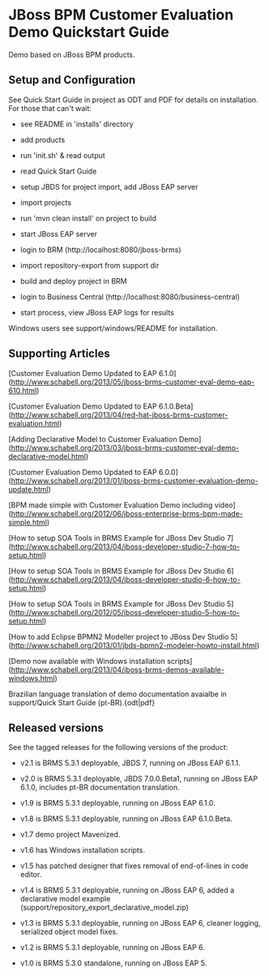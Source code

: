 JBoss BPM Customer Evaluation Demo Quickstart Guide
===================================================

Demo based on JBoss BPM products.


Setup and Configuration
-----------------------

See Quick Start Guide in project as ODT and PDF for details on installation. For those that can't wait:

- see README in 'installs' directory

- add products 

- run 'init.sh' & read output

- read Quick Start Guide

- setup JBDS for project import, add JBoss EAP server

- import projects

- run 'mvn clean install' on project to build

- start JBoss EAP server

- login to BRM (http://localhost:8080/jboss-brms)

- import repository-export from support dir

- build and deploy project in BRM

- login to Business Central (http://localhost:8080/business-central)

- start process, view JBoss EAP logs for results

Windows users see support/windows/README for installation.


Supporting Articles
-------------------

[Customer Evaluation Demo Updated to EAP 6.1.0] (http://www.schabell.org/2013/05/jboss-brms-customer-eval-demo-eap-610.html)

[Customer Evaluation Demo Updated to EAP 6.1.0.Beta] (http://www.schabell.org/2013/04/red-hat-jboss-brms-customer-evaluation.html)

[Adding Declarative Model to Customer Evaluation Demo] (http://www.schabell.org/2013/03/jboss-brms-customer-eval-demo-declarative-model.html)

[Customer Evaluation Demo Updated to EAP 6.0.0] (http://www.schabell.org/2013/01/jboss-brms-customer-evaluation-demo-update.html)

[BPM made simple with Customer Evaluation Demo including video] (http://www.schabell.org/2012/06/jboss-enterprise-brms-bpm-made-simple.html)

[How to setup SOA Tools in BRMS Example for JBoss Dev Studio 7] (http://www.schabell.org/2013/04/jboss-developer-studio-7-how-to-setup.html)

[How to setup SOA Tools in BRMS Example for JBoss Dev Studio 6] (http://www.schabell.org/2013/04/jboss-developer-studio-6-how-to-setup.html)

[How to setup SOA Tools in BRMS Example for JBoss Dev Studio 5] (http://www.schabell.org/2012/05/jboss-developer-studio-5-how-to-setup.html)

[How to add Eclipse BPMN2 Modeller project to JBoss Dev Studio 5] (http://www.schabell.org/2013/01/jbds-bpmn2-modeler-howto-install.html)

[Demo now available with Windows installation scripts] (http://www.schabell.org/2013/04/jboss-brms-demos-available-windows.html)

Brazilian language translation of demo documentation avaialbe in support/Quick Start Guide (pt-BR).{odt|pdf}


Released versions
-----------------

See the tagged releases for the following versions of the product:

- v2.1 is BRMS 5.3.1 deployable, JBDS 7, running on JBoss EAP 6.1.1.

- v2.0 is BRMS 5.3.1 deployable, JBDS 7.0.0.Beta1, running on JBoss EAP 6.1.0, includes pt-BR documentation translation.

- v1.9 is BRMS 5.3.1 deployable, running on JBoss EAP 6.1.0.

- v1.8 is BRMS 5.3.1 deployable, running on JBoss EAP 6.1.0.Beta.

- v1.7 demo project Mavenized.

- v1.6 has Windows installation scripts.

- v1.5 has patched designer that fixes removal of end-of-lines in code editor.

- v1.4 is BRMS 5.3.1 deployable, running on JBoss EAP 6, added a declarative model example
	(support/repository_export_declarative_model.zip)

- v1.3 is BRMS 5.3.1 deployable, running on JBoss EAP 6, cleaner logging, serialized object model fixes.

- v1.2 is BRMS 5.3.1 deployable, running on JBoss EAP 6.

- v1.0 is BRMS 5.3.0 standalone, running on JBoss EAP 5.


